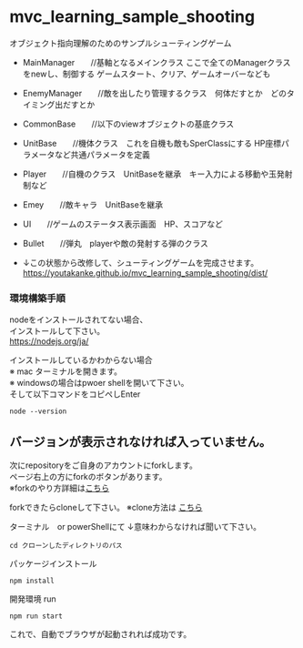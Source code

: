# mvc_learning_sample_shooting
オブジェクト指向理解のためのサンプルシューティングゲーム
* MainManager　　//基軸となるメインクラス  ここで全てのManagerクラスをnewし、制御する ゲームスタート、クリア、ゲームオーバーなども  
* EnemyManager　　//敵を出したり管理するクラス　何体だすとか　どのタイミング出だすとか
* CommonBase　　//以下のviewオブジェクトの基底クラス
* UnitBase　　//機体クラス　これを自機も敵もSperClassにする HP座標パラメータなど共通パラメータを定義
* Player　　//自機のクラス　UnitBaseを継承　キー入力による移動や玉発射制など
* Emey　　//敵キャラ　UnitBaseを継承
* UI　　//ゲームのステータス表示画面　HP、スコアなど
* Bullet　　//弾丸　playerや敵の発射する弾のクラス

* ↓この状態から改修して、シューティングゲームを完成させます。
https://youtakanke.github.io/mvc_learning_sample_shooting/dist/

### 環境構築手順
nodeをインストールされてない場合、  
インストールして下さい。  
https://nodejs.org/ja/

インストールしているかわからない場合  
※ mac ターミナルを開きます。  
※ windowsの場合はpwoer shellを開いて下さい。  
そして以下コマンドをコピペしEnter
```
node --version
```
バージョンが表示されなければ入っていません。  
-
  
次にrepositoryをご自身のアカウントにforkします。  
ページ右上の方にforkのボタンがあります。  
※forkのやり方詳細は[こちら](https://help.github.com/ja/github/getting-started-with-github/fork-a-repo)  
  
forkできたらcloneして下さい。
※clone方法は [こちら](https://help.github.com/ja/github/creating-cloning-and-archiving-repositories/cloning-a-repository)

ターミナル　or powerShellにて ↓意味わからなければ聞いて下さい。
```
cd クローンしたディレクトリのパス
```
パッケージインストール
```
npm install
```
開発環境 run
```
npm run start
```
これで、自動でブラウザが起動されれば成功です。
